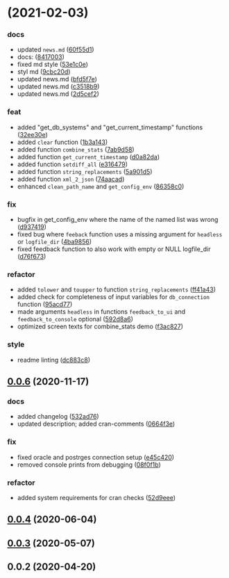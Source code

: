 # [](https://gitlab.miracum.org/miracum/misc/dizutils/compare/v0.0.6...v) (2021-02-03)


### docs

* updated `news.md` ([60f55d1](https://gitlab.miracum.org/miracum/misc/dizutils/commit/60f55d1f8679f7efffba09d1a0f7be8bf19992d3))
* docs: ([8417003](https://gitlab.miracum.org/miracum/misc/dizutils/commit/841700333b4b23863e8fa02b5575f3b58d858c14))
* fixed md style ([53e1c0e](https://gitlab.miracum.org/miracum/misc/dizutils/commit/53e1c0e1800d374685ef65e01a9a4355e70bb434))
* styl md ([9cbc20d](https://gitlab.miracum.org/miracum/misc/dizutils/commit/9cbc20d7a32d856070dcb027470218aa5d5f53cf))
* updated news.md ([bfd5f7e](https://gitlab.miracum.org/miracum/misc/dizutils/commit/bfd5f7e8e0c2852d343b98e10e0a9b485a391f20))
* updated news.md ([c3518b9](https://gitlab.miracum.org/miracum/misc/dizutils/commit/c3518b9822d855fb1bbfb091c804493a403a95f6))
* updated news.md ([2d5cef2](https://gitlab.miracum.org/miracum/misc/dizutils/commit/2d5cef219b70d7d0242f846f46244ebabb7da6aa))

### feat

* added "get_db_systems" and "get_current_timestamp" functions ([32ee30e](https://gitlab.miracum.org/miracum/misc/dizutils/commit/32ee30e9c296f8a8a988e7fcdf670b88ac107549))
* added `clear` function ([1b3a143](https://gitlab.miracum.org/miracum/misc/dizutils/commit/1b3a143bc44d0270beaf83d5d7e3ce7d9b5608d2))
* added function `combine_stats` ([7ab9d58](https://gitlab.miracum.org/miracum/misc/dizutils/commit/7ab9d585138dd5550d7eb24bfdf2ced8a9ff4720))
* added function `get_current_timestamp` ([d0a82da](https://gitlab.miracum.org/miracum/misc/dizutils/commit/d0a82da34728718d8795da2a5e225b4516c7a061))
* added function `setdiff_all` ([e316479](https://gitlab.miracum.org/miracum/misc/dizutils/commit/e3164794b40ecb9df20d05875364a811f68cedf1))
* added function `string_replacements` ([5a901d5](https://gitlab.miracum.org/miracum/misc/dizutils/commit/5a901d5b92eb51e0da535cb1eaa437a09bbe6916))
* added function `xml_2_json` ([74aacad](https://gitlab.miracum.org/miracum/misc/dizutils/commit/74aacad316d61d805e387523b14b7c49d87494dd))
* enhanced `clean_path_name` and `get_config_env` ([86358c0](https://gitlab.miracum.org/miracum/misc/dizutils/commit/86358c0d85fc65a299c3c876b24fba71c537165d))

### fix

* bugfix in get_config_env where the name of the named list was wrong ([d937419](https://gitlab.miracum.org/miracum/misc/dizutils/commit/d9374190c81f86d4738e1103e82f4d246512acc3))
* fixed bug where `feeback` function uses a missing argument for `headless` or `logfile_dir` ([4ba9856](https://gitlab.miracum.org/miracum/misc/dizutils/commit/4ba9856d1615b3e86073c1c427912a5e4b908cf6))
* fixed feedback function to also work with empty or NULL logfile_dir ([d76f673](https://gitlab.miracum.org/miracum/misc/dizutils/commit/d76f6734a15dcd88251e33ebea7d76d48f59d59e))

### refactor

* added `tolower` and `toupper` to function `string_replacements` ([ff41a43](https://gitlab.miracum.org/miracum/misc/dizutils/commit/ff41a431b6e2a163e0f3c12d74576d2fd7e9779c))
* added check for completeness of input variables for `db_connection` function ([95acd77](https://gitlab.miracum.org/miracum/misc/dizutils/commit/95acd77095a1c63704f396b2bfb190a37e9424dd))
* made arguments `headless` in functions `feedback_to_ui` and `feedback_to_console` optional ([592d8a6](https://gitlab.miracum.org/miracum/misc/dizutils/commit/592d8a61dfda39ec10de8b45a042de5983174ba1))
* optimized screen texts for combine_stats demo ([f3ac827](https://gitlab.miracum.org/miracum/misc/dizutils/commit/f3ac8271951fc96be6d1057bcd0608e982626996))

### style

* readme linting ([dc883c8](https://gitlab.miracum.org/miracum/misc/dizutils/commit/dc883c8a5280038b2e726722b1053fe9df449595))



## [0.0.6](https://gitlab.miracum.org/miracum/misc/dizutils/compare/v0.0.4...v0.0.6) (2020-11-17)


### docs

* added changelog ([532ad76](https://gitlab.miracum.org/miracum/misc/dizutils/commit/532ad761168148de50f7f8484b2518a04cf296fb))
* updated description; added cran-comments ([0664f3e](https://gitlab.miracum.org/miracum/misc/dizutils/commit/0664f3efd89bf48116a29f6b204b63c1dcc459dc))

### fix

* fixed oracle and postrges connection setup ([e45c420](https://gitlab.miracum.org/miracum/misc/dizutils/commit/e45c420c06825f41511b44c5b824a896211ee8ce))
* removed console prints from debugging ([08f0f1b](https://gitlab.miracum.org/miracum/misc/dizutils/commit/08f0f1bc5a4554c541cdf9f4429d6c6340215e2a))

### refactor

* added system requirements for cran checks ([52d9eee](https://gitlab.miracum.org/miracum/misc/dizutils/commit/52d9eee3b17a64cbc790480e8db6fbe9e5bc0ffd))



## [0.0.4](https://gitlab.miracum.org/miracum/misc/dizutils/compare/v0.0.3...v0.0.4) (2020-06-04)




## [0.0.3](https://gitlab.miracum.org/miracum/misc/dizutils/compare/v0.0.2...v0.0.3) (2020-05-07)




## 0.0.2 (2020-04-20)



